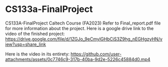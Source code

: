 # CS133a-FinalProject
CS133A-FinalProject Caltech Course (FA2023)
Refer to Final_report.pdf file for more information about the project.
Here is a google drive link to the video of the finished project:
https://drive.google.com/file/d/1ZGJo_9eCmylGHbCiS3Z9hg_nEGHgzyHN/view?usp=share_link

Here is the video in its entirety:
https://github.com/user-attachments/assets/0c7746c9-317b-40ba-9d2e-5226c45884d0.mp4

